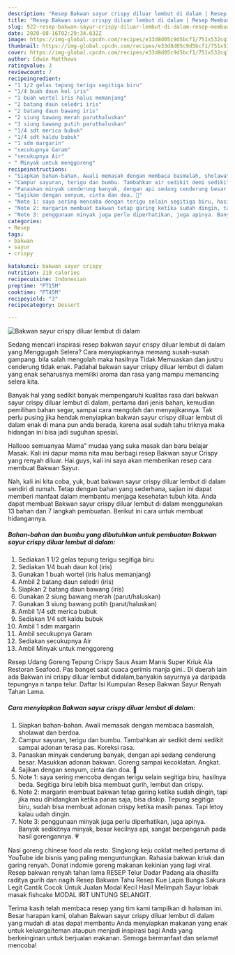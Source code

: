 ```yaml
---
description: "Resep Bakwan sayur crispy diluar lembut di dalam | Resep Membuat Bakwan sayur crispy diluar lembut di dalam Yang Enak Dan Mudah"
title: "Resep Bakwan sayur crispy diluar lembut di dalam | Resep Membuat Bakwan sayur crispy diluar lembut di dalam Yang Enak Dan Mudah"
slug: 922-resep-bakwan-sayur-crispy-diluar-lembut-di-dalam-resep-membuat-bakwan-sayur-crispy-diluar-lembut-di-dalam-yang-enak-dan-mudah
date: 2020-08-16T02:29:34.632Z
image: https://img-global.cpcdn.com/recipes/e33d8d05c9d5bcf1/751x532cq70/bakwan-sayur-crispy-diluar-lembut-di-dalam-foto-resep-utama.jpg
thumbnail: https://img-global.cpcdn.com/recipes/e33d8d05c9d5bcf1/751x532cq70/bakwan-sayur-crispy-diluar-lembut-di-dalam-foto-resep-utama.jpg
cover: https://img-global.cpcdn.com/recipes/e33d8d05c9d5bcf1/751x532cq70/bakwan-sayur-crispy-diluar-lembut-di-dalam-foto-resep-utama.jpg
author: Edwin Matthews
ratingvalue: 3
reviewcount: 7
recipeingredient:
- "1 1/2 gelas tepung terigu segitiga biru"
- "1/4 buah daun kol iris"
- "1 buah wortel iris halus memanjang"
- "2 batang daun seledri iris"
- "2 batang daun bawang iris"
- "2 siung bawang merah paruthaluskan"
- "3 siung bawang putih paruthaluskan"
- "1/4 sdt merica bubuk"
- "1/4 sdt kaldu bubuk"
- "1 sdm margarin"
- "secukupnya Garam"
- "secukupnya Air"
- " Minyak untuk menggoreng"
recipeinstructions:
- "Siapkan bahan-bahan. Awali memasak dengan membaca basmalah, sholawat dan berdoa."
- "Campur sayuran, terigu dan bumbu. Tambahkan air sedikit demi sedikit sampai adonan terasa pas. Koreksi rasa."
- "Panaskan minyak cenderung banyak, dengan api sedang cenderung besar. Masukkan adonan bakwan. Goreng sampai kecoklatan. Angkat."
- "Sajikan dengan senyum, cinta dan doa. 🖤"
- "Note 1: saya sering mencoba dengan terigu selain segitiga biru, hasilnya beda. Segitiga biru lebih bisa membuat gurih, lembut dan crispy."
- "Note 2: margarin membuat bakwan tetap garing ketika sudah dingin, tapi jika mau dihidangkan ketika panas saja, bisa diskip. Tepung segitiga biru, sudah bisa membuat adonan crispy ketika masih panas. Tapi letoy kalau udah dingin."
- "Note 3: penggunaan minyak juga perlu diperhatikan, juga apinya. Banyak sedikitnya minyak, besar kecilnya api, sangat berpengaruh pada hasil gorengannya. 💗"
categories:
- Resep
tags:
- bakwan
- sayur
- crispy

katakunci: bakwan sayur crispy 
nutrition: 219 calories
recipecuisine: Indonesian
preptime: "PT15M"
cooktime: "PT45M"
recipeyield: "3"
recipecategory: Dessert

---
```



![Bakwan sayur crispy diluar lembut di dalam](https://img-global.cpcdn.com/recipes/e33d8d05c9d5bcf1/751x532cq70/bakwan-sayur-crispy-diluar-lembut-di-dalam-foto-resep-utama.jpg)

Sedang mencari inspirasi resep bakwan sayur crispy diluar lembut di dalam yang Menggugah Selera? Cara menyiapkannya memang susah-susah gampang. bila salah mengolah maka hasilnya Tidak Memuaskan dan justru cenderung tidak enak. Padahal bakwan sayur crispy diluar lembut di dalam yang enak seharusnya memiliki aroma dan rasa yang mampu memancing selera kita.

Banyak hal yang sedikit banyak mempengaruhi kualitas rasa dari bakwan sayur crispy diluar lembut di dalam, pertama dari jenis bahan, kemudian pemilihan bahan segar, sampai cara mengolah dan menyajikannya. Tak perlu pusing jika hendak menyiapkan bakwan sayur crispy diluar lembut di dalam enak di mana pun anda berada, karena asal sudah tahu triknya maka hidangan ini bisa jadi suguhan spesial.

Hallooo semuanyaa Mama&#34; mudaa yang suka masak dan baru belajar Masak. Kali ini dapur mama nita mau berbagi resep Bakwan sayur Crispy yang renyah diluar. Hai.guys, kali ini saya akan memberikan resep cara membuat Bakwan Sayur.


Nah, kali ini kita coba, yuk, buat bakwan sayur crispy diluar lembut di dalam sendiri di rumah. Tetap dengan bahan yang sederhana, sajian ini dapat memberi manfaat dalam membantu menjaga kesehatan tubuh kita. Anda dapat membuat Bakwan sayur crispy diluar lembut di dalam menggunakan 13 bahan dan 7 langkah pembuatan. Berikut ini cara untuk membuat hidangannya.

<!--inarticleads1-->

##### Bahan-bahan dan bumbu yang dibutuhkan untuk pembuatan Bakwan sayur crispy diluar lembut di dalam:

1. Sediakan 1 1/2 gelas tepung terigu segitiga biru
1. Sediakan 1/4 buah daun kol (iris)
1. Gunakan 1 buah wortel (iris halus memanjang)
1. Ambil 2 batang daun seledri (iris)
1. Siapkan 2 batang daun bawang (iris)
1. Gunakan 2 siung bawang merah (parut/haluskan)
1. Gunakan 3 siung bawang putih (parut/haluskan)
1. Ambil 1/4 sdt merica bubuk
1. Sediakan 1/4 sdt kaldu bubuk
1. Ambil 1 sdm margarin
1. Ambil secukupnya Garam
1. Sediakan secukupnya Air
1. Ambil  Minyak untuk menggoreng


Resep Udang Goreng Tepung Crispy Saus Asam Manis Super Kriuk Ala Restoran Seafood. Pas banget saat cuaca gerimis manja gini.. Di daerah lain ada Bakwan ini crispy diluar lembut didalam,banyakin sayurnya ya daripada tepungnya n tanpa telur. Daftar Isi Kumpulan Resep Bakwan Sayur Renyah Tahan Lama. 

<!--inarticleads2-->

##### Cara menyiapkan Bakwan sayur crispy diluar lembut di dalam:

1. Siapkan bahan-bahan. Awali memasak dengan membaca basmalah, sholawat dan berdoa.
1. Campur sayuran, terigu dan bumbu. Tambahkan air sedikit demi sedikit sampai adonan terasa pas. Koreksi rasa.
1. Panaskan minyak cenderung banyak, dengan api sedang cenderung besar. Masukkan adonan bakwan. Goreng sampai kecoklatan. Angkat.
1. Sajikan dengan senyum, cinta dan doa. 🖤
1. Note 1: saya sering mencoba dengan terigu selain segitiga biru, hasilnya beda. Segitiga biru lebih bisa membuat gurih, lembut dan crispy.
1. Note 2: margarin membuat bakwan tetap garing ketika sudah dingin, tapi jika mau dihidangkan ketika panas saja, bisa diskip. Tepung segitiga biru, sudah bisa membuat adonan crispy ketika masih panas. Tapi letoy kalau udah dingin.
1. Note 3: penggunaan minyak juga perlu diperhatikan, juga apinya. Banyak sedikitnya minyak, besar kecilnya api, sangat berpengaruh pada hasil gorengannya. 💗


Nasi goreng chinese food ala resto. Singkong keju coklat melted pertama di YouTube ide bisnis yang paling menguntungkan. Rahasia bakwan kriuk dan garing renyah. Donat indomie goreng makanan kekinian yang lagi viral. Resep bakwan renyah tahan lama RESEP Telur Dadar Padang ala dhasilfa raditya gurih dan nagih Resep Bakwan Tahu Resep Kue Lapis Bunga Sakura Legit Cantik Cocok Untuk Jualan Modal Kecil Hasil Melimpah Sayur lobak masak fishcake MODAL IRIT UNTUNG SELANGIT. 

Terima kasih telah membaca resep yang tim kami tampilkan di halaman ini. Besar harapan kami, olahan Bakwan sayur crispy diluar lembut di dalam yang mudah di atas dapat membantu Anda menyiapkan makanan yang enak untuk keluarga/teman ataupun menjadi inspirasi bagi Anda yang berkeinginan untuk berjualan makanan. Semoga bermanfaat dan selamat mencoba!
